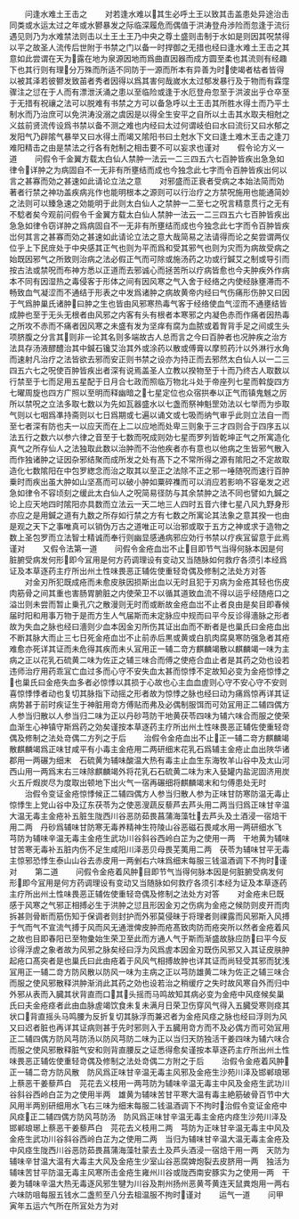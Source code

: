 <!-- { "loadSidebar": true } -->
　　问逢水难土王击之
　　对若逢水难以其生必呼土王以致其击盖患处异途治击同类或水运太过之年或水鬰暴发之际临深履危而偶值于洪涛登舟渉险而忽逢于流衍遇见则乃为水难禁法则击以土王土王乃中央之尊土盛则击制于水如是则因其呪禁得以平之故圣人流传后世附于书禁之门以备一时捍御之无措也经曰逢水难土王击之其意如此尝谓在天为露在地为泉源因地而爲曲直因器而成方圆至柔也其流则有经趣下也其行则有理分万殊而所适不同防于一源而所本有异善为时使竭者枯者皆得以被其泽若彼鬰发致苖者秀者因得以爲其害何哉嵗水太过郁发暴行及于物而有霖霪骤注之愆在于人而有漂泄沃涌之患以至临险或逢于水厄登舟忽至于洪波出乎仓卒至于无措有祝禳之法可以脱难有书禁之方可以备急呼以土王击其所胜水得土而乃平土制水而乃治庶可以免洪涛没溺之虞因是以得全生安平之自所以土击其水取夫相尅之义兹前贤流传设爲书禁以备不测之难也内经曰太过何谓岐伯曰水曰流衍又曰水郁之发阳气乃辟隂气暴举又曰水得土而竭又隂阳书曰土尅水下文曰逢土难木王击之逢刀难阳精击之由是禁法之行各有尅制之相击要不可以妄求也谨对
　　假令论方义一道
　　问假令千金翼方载太白仙人禁肿一法云一二三四五六七百肿皆疾出急急如律令详肿之为病固自不一无非有所壅结而成也今独念此七字而令百肿皆疾出何以言之甚寡而効之甚速如此请论立法之意
　　对邪盛而正衰者受病之本始法简而効著者行禁之神功盖疾病兆作也能明根本之源则可以行治疗之方禁呪施用也能通简妙之法则可以臻急速之効能明于此则太白仙人之禁肿一二至七之呪言精意贯行之无有不騐者矣今观前问假令千金翼方载太白仙人禁肿一法云一二三四五六七百肿皆疾出急急如律令窃详肿之爲病固自不一无非有所壅结而成也今独念此七字而令百肿皆疾岀何其言之甚寡而効之甚速如此请论立法之意大哉简易之法请得而论之矣尝谓两仪位乎上下民庻处于中央感其正气也则为平而爲和受其邪气也则为灾而为病故受病之始既因邪气之所致则治病之法必假正气而可除或施汤药之功或行鍼艾之制或导引而按古法或禁呪而布神方悉以正道而去邪诚心而拯苦所以疗病皆愈也今夫肿疾外作病本不同有因湿热之毒侵客于形体之间有因风寒之气入舍于经络之内使经脉壅滞而不畅致血气凝涩而不通结于形表之中发爲诸肿之病故黄帝内经曰气伤痛形伤肿又曰因于气爲肿巢氏诸肿曰肿之生也皆由风邪寒热毒气客于经络使血气涩而不通壅结皆成肿也至于无头无根者由风邪之内客有头有根者本寒邪之内凝色赤而作痛者因热毒之所攻不赤而不痛者因风寒之未盛有发为坚痒有腐为血脓或着胷背手足之间或生头项脐腹之分言其则非一论其名则多端故古人总而言之今曰百肿者也况肿疾之治方法具存汤液醪醴治其中鍼石镵艾治其外或涂药以散或傅膏以摩煎药汁以外淋行水角而速射凡治疗之法皆欲去邪而安正则书禁之设亦为持正而去邪然太白仙人以一二三四五六七之呪使百肿皆疾出者深有说焉盖圣人立教以揆物至于十而乃终古人取数以行禁至于七而足用五星配于日月合七政而照临万物北斗处于帝座列七星而斡旋四方七曜周旋也四方广照以至明而释幽暗之七星定位也众宿拱奉以正气而镇鬼魊之厉所以禁呪之立法多取七数以为先如瓦器盛水以七盏而祭神魁罡効法以七举而为歩取气则以七咽爲凖持斋则以七日爲期或七遍以诵文或七吸而纳气审乎此则立法自一而至七者深有防也夫一以应天而在上二以应地而处卑三则象于三才四则合于四序五以法五行之数六以参六律之音至于七数而呪成则効七星而罗列皆乾坤正气之所寓造化真气之所存仙人之法独取此数以治肿而不治他疾者亦有意也以他病之生皆邪气散入而作独诸肿之证因杂邪结聚而成所发之处有髙下之不常所得之源有隂阳之不定故取造化七数隂阳在中包罗緫念而治之取其以至正之法除不正之邪一唾随呪而速行百肿乗时而疾出虽大肿如山坚髙而可以破小肿如粟碎襍而可以消应若影响不容毫发之迟急如律令不容顷刻之缓此太白仙人之呪简易径防与其余禁肿之法不同也譬如九鍼之论上应天地四时隂阳亦具数而立法云一天二地三人四时五音六律七星八风九野身形亦应之是用鍼之道有九数之所存如行禁之方有七数之所寓论其法象之意其揆一也由是观之天下之事唯真可以销伪万古之道唯正可以治邪或取于五方之神或求于造物之数上圣包罗而立法智士精诚而奉行则幽显感通病邪应効行书禁以疗疾冝留意于此焉谨对
　　又假令法第一道
　　问假令金疮血岀不止目即节气当得何脉本因是何脏腑受病发何形即今冝用是何方药调理设有变动又当随脉如何救疗各须引本经爲证及本草逐药主疗所出州土性味畏恶正辅佐使重轻竒偶及修制之法处方对答
　　对金刃所犯既成疮而未愈皮肤因损斯出血以无时且犯于刃病为金疮其轻也伤皮肉筋骨之间其重也害肠胃腑脏之内使荣卫不以循其道致血流不得以运乎经随疮口之溢岀则未尝而暂止乗孔穴之散漫则无时而或断故金疮血岀不止者良由是矣目即春候届时阳和用事万物于是而方生人气届斯而未定脉应中规而曰平今反诊得濇脉之形者故为失血之脉也经曰濇则少血本因金刃所伤其证出血而不断者是也巢氏曰金疮血出不断其脉大而止三七日死金疮血岀不止前赤后黒或黄或白肌肉腐臭寒防强急者其疮难愈亦死详其证而未危得其疾而未乆冝用正一辅二竒方麒麟竭散以麒麟竭一味为主病之正以花乳石硫黄二味为佐正之辅三味合而傅之使疮合血止者是其药之効也设若违师治疗用药乖冝亡血过多而心守不安失血太甚而惊悸不定故知必变为金疮惊悸之也巢氏曰金疮失血多者必惊悸以其损于心故也心主血血虗则心守不安心守不安则喜惊悸悸者动也复切其脉指下动摇之形者故为惊悸之脉也经曰动为痛爲惊再详其证病势甚于前时疾证生于神脏用竒方傅贴而弗及必偶制服饵而可効冝用正二辅四偶方人参当归散以人参当归二味为正以丹砂芎防干地黄茯苓四味为辅六味合而服之使荣血渐生心神镇守斯爲药之効矣谨按本草逐药主疗所出州土性味畏恶正辅佐使重轻竒偶及修制之法处竒偶二方列之于后
　　治假令金疮血出不止正一辅二竒方麒麟竭散麒麟竭爲正味甘咸平有小毒主金疮用二两研细末花乳石爲辅主金疮止血出陜华诸郡用一两碾为细末　石硫黄为辅味酸温大热有毒主止血生东海牧羊山谷中及太山河西山用一两爲末右三味除麒麟竭外将花乳石石硫黄二味为末入甆罐内盐泥固济用炭火五斤煆炭尽为度取出顿地下出火气一宿再碾细将麒麟竭末和匀傅患处无时
　　治假令变证金疮惊悸候正二辅四偶方人参当归散人参为正味甘防寒防温无毒止惊悸生上党山谷中及辽东茯苓为之使恶溲蔬反藜芦去芦头用二两当归爲正味甘辛温大温无毒主金疮补五脏生陇西川谷恶防茹畏菖蒲海藻牡去芦头及土酒浸一宿焙干用二两　丹砂爲辅味甘防寒无毒养精神生符陵山谷恶磁石畏咸水用一两研细水飞　芎防为辅味辛温无毒主金疮生武功川谷斜谷西岭白芷为之使用一两　干地黄为辅味甘苦寒无毒补五脏内伤不足生咸阳川泽恶贝母畏芜荑用二两　茯苓为辅味甘平无毒主惊邪恐悸生泰山山谷去赤皮用一两剉右六味爲细末每服三钱温酒调下不拘时谨对
　　第二道
　　问假令金疮着风肿目即节气当得何脉本因是何脏腑受病发何形即今冝用是何方药调理设有变动又当随脉如何救疗各须引本经为证及本草逐药主疗所出州土性味畏恶正辅佐使重轻竒偶及修制之法处方对答
　　对金疮未巳既感于风寒之气邪正相搏必生于洪肿之愆且形因金刃之伤病为金疮之候防则皮开而肉拆甚则骨断而筋伤知于保调者则封护而外邪莫侵昧于将理者则祼露而风邪斯入风搏于气而气不宣流气搏于风而风无通泄俾皮肿而疮髙致肉防而疮突所以然者金疮着风之故也目即春阳已至物彚始生荣卫至此而方通人气于斯而渐盛故脉应防曰平今反诊得浮虗之象者故为风邪之脉矣经曰浮为风爲虗本因金刃既伤风邪又入其证皮肤肿起疮口髙突者是也巢氏曰此由疮着于风风气相搏故肿也详其证而尚轻受其邪而犹浅冝用正一辅二竒方防风散以防风一味为主病之正以芎防雄黄二味为佐正之辅三味合而服之使风邪散释洪肿渐消此其药之効也设若治之稍缓疗之失时故风寒自外而归中外邪从表而入臓其状背直而口其头摇而马鸣故知其病必变为金疮中风痉候矣巢氏曰夫金疮痉者此由血脉虗竭饮食未复未满月日荣卫伤穿风气得入五臓受寒则痉其状口背直摇头马鸣腰为反折复切其脉浮而兼迟者为金疮风痉之脉也经曰浮则为风又曰迟者脏也再详其证病则甚于先时邪则入于五臓用竒方而不及必偶方而可効冝用正二辅四偶方防风芎防汤以防风芎防二味为正以当归天防独活干姜四味为辅六味合而服之使风邪散释脏气安和则背直腰反之证悉得愈矣谨按本草逐药主疗所出州土性味畏恶正辅佐使重轻竒偶及修制之法处竒偶二方附之于后
　　治假令金疮着风肿正一辅二竒方防风散　防风爲正味甘辛温无毒主风邪及金疮生沙苑川泽及邯郸琅琊上蔡恶干姜藜芦白　芫花去义枝用一两芎防为辅味辛温无毒主中风及金疮生武功川谷斜谷西岭白芷为之使用半两　雄黄为辅味苦甘平寒大温有毒主絶筋破骨百节中大风用半两别研细用水飞右三味为细末每服二钱温酒调下不拘时治假令变证金疮中风痉正二辅四偶方防风芎防汤　防风爲正味甘辛温无毒主金疮内痉生沙苑川泽及邯郸琅琊上蔡恶干姜藜芦白　芫花去义枝用二两　芎防为正味甘辛温无毒主中风及金疮生武功川谷斜谷西岭白芷为之使用二两　当归为辅味甘辛温大温无毒主金疮及中风痉生陇西川谷恶防茹畏菖蒲海藻牡蒙去土及芦头酒浸一宿焙干用一两　天防为辅味辛甘温大温有大毒主大风及金疮生少室山谷恶腐婢炮裂去皮脐用一两　独活为辅味苦甘平防温无毒主风寒所击金疮生雍州川谷或陇西南安豚实为之使用一两　干姜为辅味辛温大热无毒逐风邪生犍为川谷及荆州扬州恶黄芩黄连天鼠粪炮用一两右六味防咀每服五钱水二盏煎至八分去柤温服不拘时谨对
　　运气一道
　　问甲寅年五运六气所在所冝处方为对
